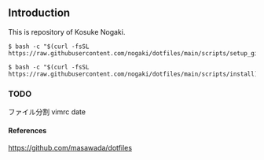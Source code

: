 ## Introduction
This is repository of Kosuke Nogaki.

```shell-session
$ bash -c "$(curl -fsSL https://raw.githubusercontent.com/nogaki/dotfiles/main/scripts/setup_github)"
```

```
$ bash -c "$(curl -fsSL https://raw.githubusercontent.com/nogaki/dotfiles/main/scripts/install)"
```

### TODO
ファイル分割
vimrc
date

#### References
https://github.com/masawada/dotfiles
